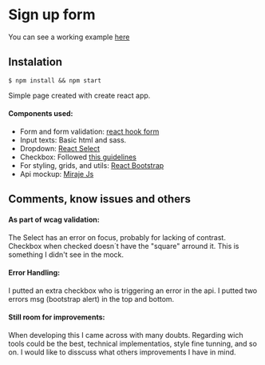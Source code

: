 # Sign up form

You can see a working example [here](https://signupform-mu.vercel.app/)

## Instalation

    $ npm install && npm start

Simple page created with create react app.

#### Components used:
- Form and form validation: [react hook form](https://react-hook-form.com/)
- Input texts: Basic html and sass.
- Dropdown: [React Select](https://moderncss.dev/pure-css-custom-checkbox-style/)
- Checkbox: Followed [this guidelines](https://moderncss.dev/pure-css-custom-checkbox-style/)
- For styling, grids, and utils: [React Bootstrap](https://react-bootstrap.github.io/)
- Api mockup: [Miraje Js](https://miragejs.com/)

## Comments, know issues and others
####  As part of wcag validation:
The Select has an error on focus, probably for lacking of contrast.
Checkbox when checked doesn´t have the "square" arround it. This is something I didn't see in the mock. 

#### Error Handling:
I putted an extra checkbox who is triggering an error in the api. I putted two errors msg (bootstrap alert) in the top and bottom.

#### Still room for improvements:
When developing this I came across with many doubts. Regarding wich tools could be the best, technical implementatios, style fine tunning, and  so on. 
I would like to disscuss what others improvements I have in mind. 
